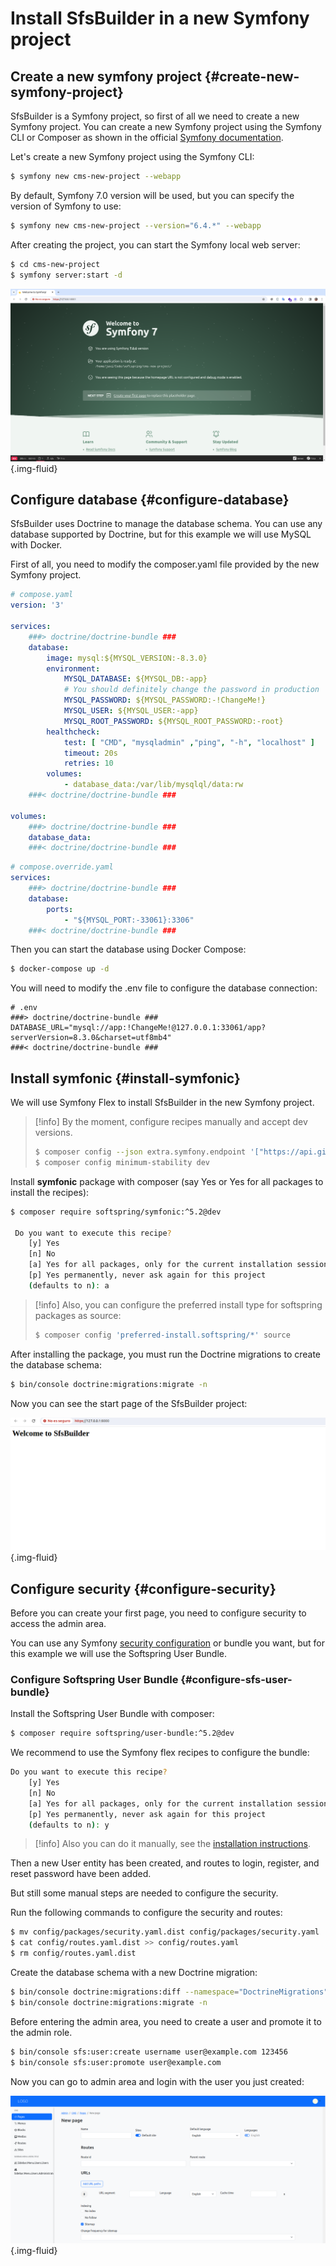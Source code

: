 # Install SfsBuilder in a new Symfony project

## Create a new symfony project {#create-new-symfony-project}

SfsBuilder is a Symfony project, so first of all we need to create a new Symfony project. 
You can create a new Symfony project using the Symfony CLI or Composer as shown in the official <a href="https://symfony.com/doc/current/setup.html">Symfony documentation</a>. 

Let's create a new Symfony project using the Symfony CLI:

```bash
$ symfony new cms-new-project --webapp
```

By default, Symfony 7.0 version will be used, but you can specify the version of Symfony to use:

```bash
$ symfony new cms-new-project --version="6.4.*" --webapp
```

After creating the project, you can start the Symfony local web server:

```bash
$ cd cms-new-project
$ symfony server:start -d
```

![welcome-to-symfony7.png](.files/welcome-to-symfony7.png){.img-fluid}

## Configure database {#configure-database}

SfsBuilder uses Doctrine to manage the database schema. You can use any database supported by Doctrine, but for this example we will use MySQL with Docker.

First of all, you need to modify the composer.yaml file provided by the new Symfony project.

```yaml
# compose.yaml
version: '3'

services:
    ###> doctrine/doctrine-bundle ###
    database:
        image: mysql:${MYSQL_VERSION:-8.3.0}
        environment:
            MYSQL_DATABASE: ${MYSQL_DB:-app}
            # You should definitely change the password in production
            MYSQL_PASSWORD: ${MYSQL_PASSWORD:-!ChangeMe!}
            MYSQL_USER: ${MYSQL_USER:-app}
            MYSQL_ROOT_PASSWORD: ${MYSQL_ROOT_PASSWORD:-root}
        healthcheck:
            test: [ "CMD", "mysqladmin" ,"ping", "-h", "localhost" ]
            timeout: 20s
            retries: 10
        volumes:
            - database_data:/var/lib/mysqlql/data:rw
    ###< doctrine/doctrine-bundle ###

volumes:
    ###> doctrine/doctrine-bundle ###
    database_data:
    ###< doctrine/doctrine-bundle ###
```

```yaml
# compose.override.yaml
services:
    ###> doctrine/doctrine-bundle ###
    database:
        ports:
            - "${MYSQL_PORT:-33061}:3306"
    ###< doctrine/doctrine-bundle ###
```

Then you can start the database using Docker Compose:

```bash
$ docker-compose up -d
```

You will need to modify the .env file to configure the database connection:

```
# .env
###> doctrine/doctrine-bundle ###
DATABASE_URL="mysql://app:!ChangeMe!@127.0.0.1:33061/app?serverVersion=8.3.0&charset=utf8mb4"
###< doctrine/doctrine-bundle ###
```

## Install symfonic {#install-symfonic}

We will use Symfony Flex to install SfsBuilder in the new Symfony project. 

>[!info]
> By the moment, configure recipes manually and accept dev versions.
> ```bash
> $ composer config --json extra.symfony.endpoint '["https://api.github.com/repos/softspring/recipes/contents/index.json",  "flex://defaults"]'
> $ composer config minimum-stability dev
> ```

Install **symfonic** package with composer (say Yes or Yes for all packages to install the recipes):

```bash
$ composer require softspring/symfonic:^5.2@dev

 Do you want to execute this recipe?
    [y] Yes
    [n] No
    [a] Yes for all packages, only for the current installation session
    [p] Yes permanently, never ask again for this project
    (defaults to n): a
```

>[!info]
> Also, you can configure the preferred install type for softspring packages as source:
> ```bash
> $ composer config 'preferred-install.softspring/*' source
> ```

After installing the package, you must run the Doctrine migrations to create the database schema:

```bash
$ bin/console doctrine:migrations:migrate -n
```

Now you can see the start page of the SfsBuilder project:

![welcome-to-sfsbuilder.png](.files/welcome-to-sfsbuilder.png){.img-fluid}

## Configure security {#configure-security}

Before you can create your first page, you need to configure security to access the admin area.

You can use any Symfony <a href="https://symfony.com/doc/current/security.html">security configuration</a> or bundle you want, but for this example we will use the Softspring User Bundle.

### Configure Softspring User Bundle {#configure-sfs-user-bundle}

Install the Softspring User Bundle with composer:

```bash
$ composer require softspring/user-bundle:^5.2@dev
```

We recommend to use the Symfony flex recipes to configure the bundle:

```bash
Do you want to execute this recipe?
    [y] Yes
    [n] No
    [a] Yes for all packages, only for the current installation session
    [p] Yes permanently, never ask again for this project
    (defaults to n): y
```

>[!info]
> Also you can do it manually, see the [installation instructions](../bundles/user-bundle/install.md).

Then a new User entity has been created, and routes to login, register, and reset password have been added.

But still some manual steps are needed to configure the security.

Run the following commands to configure the security and routes:

```bash
$ mv config/packages/security.yaml.dist config/packages/security.yaml
$ cat config/routes.yaml.dist >> config/routes.yaml
$ rm config/routes.yaml.dist 
```

Create the database schema with a new Doctrine migration:

```bash
$ bin/console doctrine:migrations:diff --namespace="DoctrineMigrations"
$ bin/console doctrine:migrations:migrate -n
```

Before entering the admin area, you need to create a user and promote it to the admin role.

```bash
$ bin/console sfs:user:create username user@example.com 123456
$ bin/console sfs:user:promote user@example.com
```

Now you can go to admin area and login with the user you just created:

![sfsbuilder-create-page.png](.files/sfsbuilder-create-page.png){.img-fluid}
